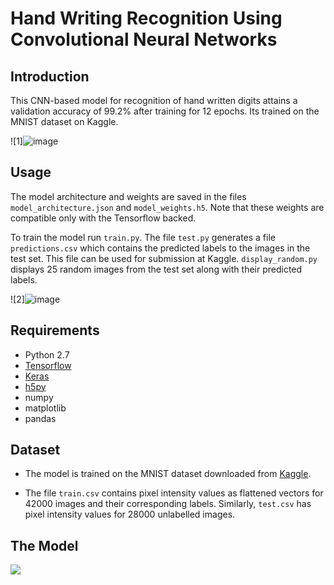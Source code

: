 # Hand Writing Recognition Using Convolutional Neural Networks

## Introduction
This CNN-based model for recognition of hand written digits attains a validation accuracy of 99.2% after training for 12 epochs. Its trained on the MNIST dataset on Kaggle.

![1]![image](https://github.com/9RP6/Handwritting-recognization/assets/96533361/84c7b9f1-5f22-4504-b09a-a66394882626)

## Usage
The model architecture and weights are saved in the files `model_architecture.json` and `model_weights.h5`. Note that these weights are compatible only with the Tensorflow backed.

To train the model run `train.py`. The file `test.py` generates a file `predictions.csv` which contains the predicted labels to the images in the test set. This file can be used for submission at Kaggle. `display_random.py` displays 25 random images from the test set along with their predicted labels.

![2]![image](https://github.com/9RP6/Handwritting-recognization/assets/96533361/5a245468-18a8-48b0-ba90-9737634786b2)


## Requirements

* Python 2.7
* [Tensorflow](https://www.tensorflow.org/)
* [Keras](https://keras.io/)
* [h5py](http://www.h5py.org/)
* numpy
* matplotlib
* pandas

## Dataset

* The model is trained on the MNIST dataset downloaded from [Kaggle](https://www.kaggle.com/c/digit-recognizer). 

* The file `train.csv` contains pixel intensity values as flattened vectors for 42000 images and their corresponding labels. Similarly, `test.csv` has pixel intensity values for 28000 unlabelled images.

## The Model

<img src="https://github.com/Shobhit117/digit-recognizer/blob/master/model.png">


